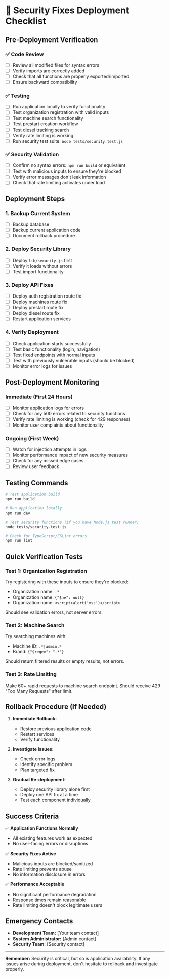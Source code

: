 # 🚀 Security Fixes Deployment Checklist

## Pre-Deployment Verification

### ✅ Code Review
- [ ] Review all modified files for syntax errors
- [ ] Verify imports are correctly added
- [ ] Check that all functions are properly exported/imported
- [ ] Ensure backward compatibility

### ✅ Testing
- [ ] Run application locally to verify functionality
- [ ] Test organization registration with valid inputs
- [ ] Test machine search functionality  
- [ ] Test prestart creation workflow
- [ ] Test diesel tracking search
- [ ] Verify rate limiting is working
- [ ] Run security test suite: `node tests/security.test.js`

### ✅ Security Validation
- [ ] Confirm no syntax errors: `npm run build` or equivalent
- [ ] Test with malicious inputs to ensure they're blocked
- [ ] Verify error messages don't leak information
- [ ] Check that rate limiting activates under load

## Deployment Steps

### 1. Backup Current System
- [ ] Backup database
- [ ] Backup current application code
- [ ] Document rollback procedure

### 2. Deploy Security Library
- [ ] Deploy `lib/security.js` first
- [ ] Verify it loads without errors
- [ ] Test import functionality

### 3. Deploy API Fixes
- [ ] Deploy auth registration route fix
- [ ] Deploy machines route fix  
- [ ] Deploy prestart route fix
- [ ] Deploy diesel route fix
- [ ] Restart application services

### 4. Verify Deployment
- [ ] Check application starts successfully
- [ ] Test basic functionality (login, navigation)
- [ ] Test fixed endpoints with normal inputs
- [ ] Test with previously vulnerable inputs (should be blocked)
- [ ] Monitor error logs for issues

## Post-Deployment Monitoring

### Immediate (First 24 Hours)
- [ ] Monitor application logs for errors
- [ ] Check for any 500 errors related to security functions
- [ ] Verify rate limiting is working (check for 429 responses)
- [ ] Monitor user complaints about functionality

### Ongoing (First Week)
- [ ] Watch for injection attempts in logs
- [ ] Monitor performance impact of new security measures
- [ ] Check for any missed edge cases
- [ ] Review user feedback

## Testing Commands

```bash
# Test application build
npm run build

# Run application locally
npm run dev

# Test security functions (if you have Node.js test runner)
node tests/security.test.js

# Check for TypeScript/ESLint errors
npm run lint
```

## Quick Verification Tests

### Test 1: Organization Registration
Try registering with these inputs to ensure they're blocked:
- Organization name: `.*`
- Organization name: `{"$ne": null}`
- Organization name: `<script>alert('xss')</script>`

Should see validation errors, not server errors.

### Test 2: Machine Search
Try searching machines with:
- Machine ID: `.*|admin.*`
- Brand: `{"$regex": ".*"}`

Should return filtered results or empty results, not errors.

### Test 3: Rate Limiting
Make 60+ rapid requests to machine search endpoint.
Should receive 429 "Too Many Requests" after limit.

## Rollback Procedure (If Needed)

1. **Immediate Rollback:**
   - Restore previous application code
   - Restart services
   - Verify functionality

2. **Investigate Issues:**
   - Check error logs
   - Identify specific problem
   - Plan targeted fix

3. **Gradual Re-deployment:**
   - Deploy security library alone first
   - Deploy one API fix at a time
   - Test each component individually

## Success Criteria

✅ **Application Functions Normally**
- All existing features work as expected
- No user-facing errors or disruptions

✅ **Security Fixes Active**
- Malicious inputs are blocked/sanitized
- Rate limiting prevents abuse
- No information disclosure in errors

✅ **Performance Acceptable**
- No significant performance degradation
- Response times remain reasonable
- Rate limiting doesn't block legitimate users

## Emergency Contacts

- **Development Team:** [Your team contact]
- **System Administrator:** [Admin contact]  
- **Security Team:** [Security contact]

---

**Remember:** Security is critical, but so is application availability. If any issues arise during deployment, don't hesitate to rollback and investigate properly.
